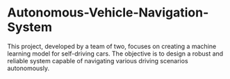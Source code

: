 # Autonomous-Vehicle-Navigation-System
This project, developed by a team of two, focuses on creating a machine learning model for self-driving cars. The objective is to design a robust and reliable system capable of navigating various driving scenarios autonomously.

